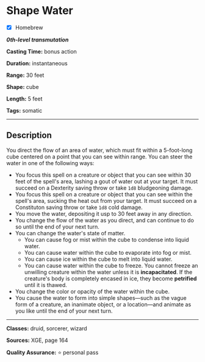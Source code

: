 # Shape Water

- [x] Homebrew

***0th-level transmutation***

**Casting Time:** bonus action

**Duration:** instantaneous

**Range:** 30 feet

**Shape:** cube

**Length:** 5 feet

**Tags:** somatic

---

## Description
You direct the flow of an area of water, which must fit within a 5-foot-long cube centered on a point that you can see within range.
You can steer the water in one of the following ways:
- You focus this spell on a creature or object that you can see within 30 feet of the spell's area, lashing a gout of water out at your target.
	It must succeed on a Dexterity saving throw or take `1d8` bludgeoning damage.
- You focus this spell on a creature or object that you can see within the spell's area, sucking the heat out from your target.
	It must succeed on a Constituton saving throw or take `1d8` cold damage.
- You move the water, depositing it usp to 30 feet away in any direction.
- You change the flow of the water as you direct, and can continue to do so until the end of your next turn.
- You can change the water's state of matter.
	- You can cause fog or mist within the cube to condense into liquid water.
	- You can cause water within the cube to evaporate into fog or mist.
	- You can cause ice within the cube to melt into liquid water.
	- You can cause water within the cube to freeze.
		You cannot freeze an unwilling creature within the water unless it is **incapacitated**.
		If the creature's body is completely encased in ice, they become **petrified** until it is thawed.
- You change the color or opacity of the water within the cube.
- You cause the water to form into simple shapes&mdash;such as the vague form of a creature, an inanimate object, or a location&mdash;and animate as you like until the end of your next turn.

---

**Classes:** druid, sorcerer, wizard

**Sources:** XGE, page 164

**Quality Assurance:** :star: personal pass
